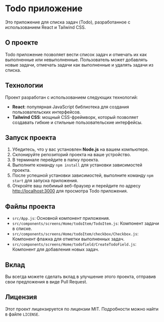 # Todo приложение


Это приложение для списка задач (Todo), разработанное с использованием React и Tailwind CSS.

## О проекте

Todo приложение позволяет вести список задач и отмечать их как выполненные или невыполненные. Пользователь может добавлять новые задачи, отмечать задачи как выполненные и удалять задачи из списка.

## Технологии

Проект разработан с использованием следующих технологий:

- **React**: популярная JavaScript библиотека для создания пользовательских интерфейсов.
- **Tailwind CSS**: мощный CSS-фреймворк, который позволяет создавать гибкие и стильные пользовательские интерфейсы.

## Запуск проекта

1. Убедитесь, что у вас установлен **Node.js** на вашем компьютере.
2. Склонируйте репозиторий проекта на ваше устройство.
3. В терминале перейдите в папку проекта.
4. Выполните команду `npm install` для установки зависимостей проекта.
5. После успешной установки зависимостей, выполните команду `npm start` для запуска приложения.
6. Откройте ваш любимый веб-браузер и перейдите по адресу [http://localhost:3000](http://localhost:3000) для просмотра Todo приложения.

## Файлы проекта

- `src/App.js`: Основной компонент приложения.
- `src/components/screens/Home/todoItem/TodoItem.js`: Компонент задачи в списке.
- `src/components/screens/Home/todoItem/checkbox/Checkbox.js`: Компонент флажка для отметки выполненных задач.
- `src/components/screens/Home/todofield/CreateTodoField.js`: Компонент для добавления новых задач.

## Вклад

Вы всегда можете сделать вклад в улучшение этого проекта, отправив свои предложения в виде Pull Request.

## Лицензия

Этот проект лицензируется по лицензии MIT. Подробности можно найти в файле `LICENSE`.
